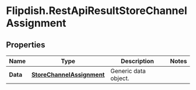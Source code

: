 # Flipdish.RestApiResultStoreChannelAssignment

## Properties
Name | Type | Description | Notes
------------ | ------------- | ------------- | -------------
**Data** | [**StoreChannelAssignment**](StoreChannelAssignment.md) | Generic data object. | 


